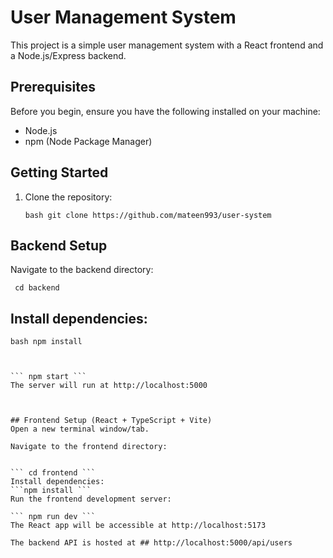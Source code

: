 # User Management System

This project is a simple user management system with a React frontend and a Node.js/Express backend.

## Prerequisites

Before you begin, ensure you have the following installed on your machine:

- Node.js
- npm (Node Package Manager)

## Getting Started

1. Clone the repository:

   ```bash git clone https://github.com/mateen993/user-system ```

  

## Backend Setup

Navigate to the backend directory:

```  cd backend ```

## Install dependencies:
 ```bash npm install ```
``` Run the backend server:


``` npm start ```
The server will run at http://localhost:5000



## Frontend Setup (React + TypeScript + Vite)
Open a new terminal window/tab.

Navigate to the frontend directory:


``` cd frontend ```
Install dependencies:
```npm install ```
Run the frontend development server:

``` npm run dev ```
The React app will be accessible at http://localhost:5173 

The backend API is hosted at ## http://localhost:5000/api/users


   

